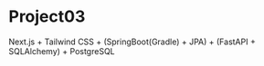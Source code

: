 # Project03
Next.js + Tailwind CSS + (SpringBoot(Gradle) + JPA) + (FastAPI + SQLAlchemy) + PostgreSQL
